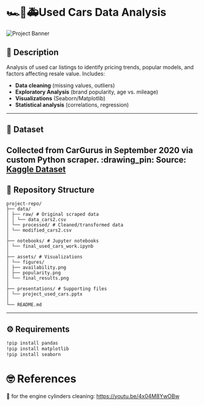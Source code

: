 # :racing_car::car::ambulance:Used Cars Data Analysis
![Project Banner](https://github.com/user-attachments/assets/e792cc32-c80b-45c3-bc98-eace947bc875)
## :memo: Description
Analysis of used car listings to identify pricing trends, popular models, and factors affecting resale value. Includes:
- **Data cleaning** (missing values, outliers)
- **Exploratory Analysis** (brand popularity, age vs. mileage)
- **Visualizations** (Seaborn/Matplotlib)
- **Statistical analysis** (correlations, regression)
---
## :1234: Dataset
Collected from CarGurus in **September 2020** via custom Python scraper.
:drawing_pin: **Source:** [Kaggle Dataset](https://www.kaggle.com/datasets/ananaymital/us-used-cars-dataset)
---
## :open_file_folder: Repository Structure
```
project-repo/
├── data/
│ ├── raw/ # Original scraped data
│ │ └── data_cars2.csv
│ └── processed/ # Cleaned/transformed data
│ └── modified_cars2.csv
│
├── notebooks/ # Jupyter notebooks
│ └── final_used_cars_work.ipynb
│
├── assets/ # Visualizations
│ └── figures/
│ ├── availability.png
│ ├── popularity.png
│ └── final_results.png
│
├── presentations/ # Supporting files
│ └── project_used_cars.pptx
│
└── README.md
```
---
## :gear: Requirements
```bash
!pip install pandas
!pip install matplotlib
!pip install seaborn
```
# :nerd_face: References
:sponge: for the engine cylinders cleaning: 
https://youtu.be/4x04M8YwOBw

